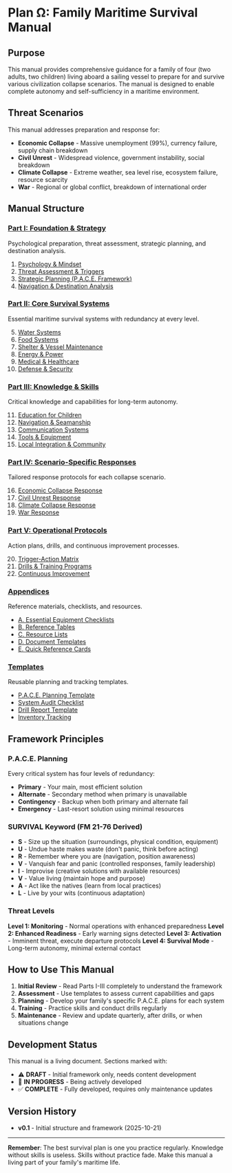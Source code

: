 # Plan Ω: Family Maritime Survival Manual

## Purpose

This manual provides comprehensive guidance for a family of four (two adults, two children) living aboard a sailing vessel to prepare for and survive various civilization collapse scenarios. The manual is designed to enable complete autonomy and self-sufficiency in a maritime environment.

## Threat Scenarios

This manual addresses preparation and response for:

- **Economic Collapse** - Massive unemployment (99%), currency failure, supply chain breakdown
- **Civil Unrest** - Widespread violence, government instability, social breakdown
- **Climate Collapse** - Extreme weather, sea level rise, ecosystem failure, resource scarcity
- **War** - Regional or global conflict, breakdown of international order

## Manual Structure

### [Part I: Foundation & Strategy](part-1-foundation/README.md)

Psychological preparation, threat assessment, strategic planning, and destination analysis.

1. [Psychology & Mindset](part-1-foundation/01-psychology-mindset.md)
2. [Threat Assessment & Triggers](part-1-foundation/02-threat-assessment-triggers.md)
3. [Strategic Planning (P.A.C.E. Framework)](part-1-foundation/03-strategic-planning.md)
4. [Navigation & Destination Analysis](part-1-foundation/04-destinations-analysis.md)

### [Part II: Core Survival Systems](part-2-core-systems/README.md)

Essential maritime survival systems with redundancy at every level.

5. [Water Systems](part-2-core-systems/05-water-systems.md)
6. [Food Systems](part-2-core-systems/06-food-systems.md)
7. [Shelter & Vessel Maintenance](part-2-core-systems/07-shelter-vessel.md)
8. [Energy & Power](part-2-core-systems/08-energy-power.md)
9. [Medical & Healthcare](part-2-core-systems/09-medical-healthcare.md)
10. [Defense & Security](part-2-core-systems/10-defense-security.md)

### [Part III: Knowledge & Skills](part-3-knowledge-skills/README.md)

Critical knowledge and capabilities for long-term autonomy.

11. [Education for Children](part-3-knowledge-skills/11-education-children.md)
12. [Navigation & Seamanship](part-3-knowledge-skills/12-navigation-seamanship.md)
13. [Communication Systems](part-3-knowledge-skills/13-communication.md)
14. [Tools & Equipment](part-3-knowledge-skills/14-tools-equipment.md)
15. [Local Integration & Community](part-3-knowledge-skills/15-local-integration.md)

### [Part IV: Scenario-Specific Responses](part-4-scenarios/README.md)

Tailored response protocols for each collapse scenario.

16. [Economic Collapse Response](part-4-scenarios/16-economic-collapse.md)
17. [Civil Unrest Response](part-4-scenarios/17-civil-unrest.md)
18. [Climate Collapse Response](part-4-scenarios/18-climate-collapse.md)
19. [War Response](part-4-scenarios/19-war.md)

### [Part V: Operational Protocols](part-5-protocols/README.md)

Action plans, drills, and continuous improvement processes.

20. [Trigger-Action Matrix](part-5-protocols/20-trigger-action-matrix.md)
21. [Drills & Training Programs](part-5-protocols/21-drills-training.md)
22. [Continuous Improvement](part-5-protocols/22-continuous-improvement.md)

### [Appendices](appendices/README.md)

Reference materials, checklists, and resources.

- [A. Essential Equipment Checklists](appendices/A-equipment-checklists.md)
- [B. Reference Tables](appendices/B-reference-tables.md)
- [C. Resource Lists](appendices/C-resource-lists.md)
- [D. Document Templates](appendices/D-document-templates.md)
- [E. Quick Reference Cards](appendices/E-quick-reference.md)

### [Templates](templates/README.md)

Reusable planning and tracking templates.

- [P.A.C.E. Planning Template](templates/pace-planning-template.md)
- [System Audit Checklist](templates/system-audit-checklist.md)
- [Drill Report Template](templates/drill-report-template.md)
- [Inventory Tracking](templates/inventory-tracking.md)

## Framework Principles

### P.A.C.E. Planning

Every critical system has four levels of redundancy:

- **Primary** - Your main, most efficient solution
- **Alternate** - Secondary method when primary is unavailable
- **Contingency** - Backup when both primary and alternate fail
- **Emergency** - Last-resort solution using minimal resources

### SURVIVAL Keyword (FM 21-76 Derived)

- **S** - Size up the situation (surroundings, physical condition, equipment)
- **U** - Undue haste makes waste (don't panic, think before acting)
- **R** - Remember where you are (navigation, position awareness)
- **V** - Vanquish fear and panic (controlled responses, family leadership)
- **I** - Improvise (creative solutions with available resources)
- **V** - Value living (maintain hope and purpose)
- **A** - Act like the natives (learn from local practices)
- **L** - Live by your wits (continuous adaptation)

### Threat Levels

**Level 1: Monitoring** - Normal operations with enhanced preparedness
**Level 2: Enhanced Readiness** - Early warning signs detected
**Level 3: Activation** - Imminent threat, execute departure protocols
**Level 4: Survival Mode** - Long-term autonomy, minimal external contact

## How to Use This Manual

1. **Initial Review** - Read Parts I-III completely to understand the framework
2. **Assessment** - Use templates to assess current capabilities and gaps
3. **Planning** - Develop your family's specific P.A.C.E. plans for each system
4. **Training** - Practice skills and conduct drills regularly
5. **Maintenance** - Review and update quarterly, after drills, or when situations change

## Development Status

This manual is a living document. Sections marked with:
- ⚠️ **DRAFT** - Initial framework only, needs content development
- 🔄 **IN PROGRESS** - Being actively developed
- ✅ **COMPLETE** - Fully developed, requires only maintenance updates

## Version History

- **v0.1** - Initial structure and framework (2025-10-21)

---

**Remember**: The best survival plan is one you practice regularly. Knowledge without skills is useless. Skills without practice fade. Make this manual a living part of your family's maritime life.
